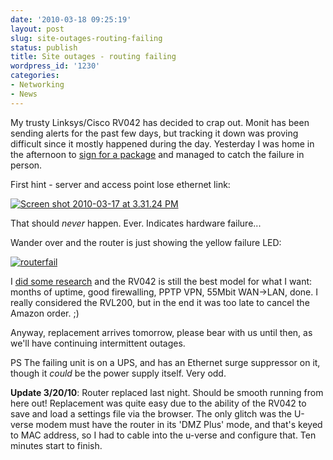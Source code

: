 ```yaml
---
date: '2010-03-18 09:25:19'
layout: post
slug: site-outages-routing-failing
status: publish
title: Site outages - routing failing
wordpress_id: '1230'
categories:
- Networking
- News
---
```


My trusty Linksys/Cisco RV042 has decided to crap out. Monit has been sending alerts for the past few days, but tracking it down was proving difficult since it mostly happened during the day. Yesterday I was home in the afternoon to [sign for a package](http://twitter.com/phubbard/status/10576504406) and managed to catch the failure in person.

First hint - server and access point lose ethernet link:

[![Screen shot 2010-03-17 at 3.31.24 PM](http://fnord.phfactor.net/wp-content/uploads/2010/03/Screen-shot-2010-03-17-at-3.31.24-PM-450x333.png)](http://fnord.phfactor.net/wp-content/uploads/2010/03/Screen-shot-2010-03-17-at-3.31.24-PM.png)

That should _never_ happen. Ever. Indicates hardware failure...

Wander over and the router is just showing the yellow failure LED:

[![routerfail](http://fnord.phfactor.net/wp-content/uploads/2010/03/routerfail-450x468.jpg)](http://fnord.phfactor.net/wp-content/uploads/2010/03/routerfail.jpg)

I [did some research](http://www.smallnetbuilder.com/content/view/30237/51/) and the RV042 is still the best model for what I want: months of uptime, good firewalling, PPTP VPN, 55Mbit WAN->LAN, done. I really considered the RVL200, but in the end it was too late to cancel the Amazon order. ;)

Anyway, replacement arrives tomorrow, please bear with us until then, as we'll have continuing intermittent outages.

PS The failing unit is on a UPS, and has an Ethernet surge suppressor on it, though it _could_ be the power supply itself. Very odd.

**Update 3/20/10**: Router replaced last night. Should be smooth running from here out! Replacement was quite easy due to the ability of the RV042 to save and load a settings file via the browser. The only glitch was the U-verse modem must have the router in its 'DMZ Plus' mode, and that's keyed to MAC address, so I had to cable into the u-verse and configure that. Ten minutes start to finish.
